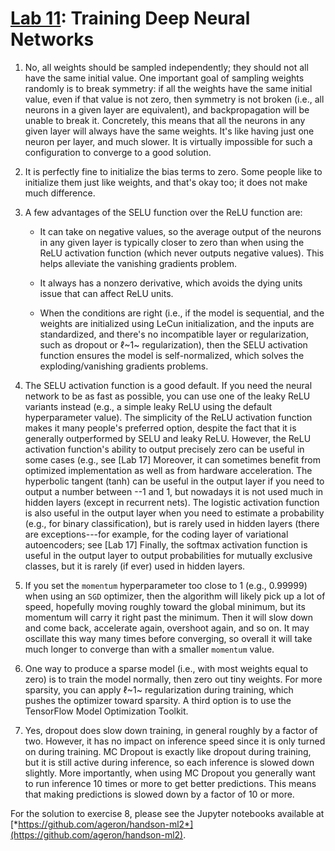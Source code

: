 [Lab 11](https://learning.oreilly.com/library/view/hands-on-machine-learning/9781492032632/ch11.html#deep_lab): Training Deep Neural Networks
=====================================================================================================================================================

1.  No, all weights should be sampled independently; they should not all
    have the same initial value. One important goal of sampling weights
    randomly is to break symmetry: if all the weights have the same
    initial value, even if that value is not zero, then symmetry is not
    broken (i.e., all neurons in a given layer are equivalent), and
    backpropagation will be unable to break it. Concretely, this means
    that all the neurons in any given layer will always have the same
    weights. It's like having just one neuron per layer, and much
    slower. It is virtually impossible for such a configuration to
    converge to a good solution.

2.  It is perfectly fine to initialize the bias terms to zero. Some
    people like to initialize them just like weights, and that's okay
    too; it does not make much difference.

3.  A few advantages of the SELU function over the ReLU function are:

    -   It can take on negative values, so the average output of the
        neurons in any given layer is typically closer to zero than when
        using the ReLU activation function (which never outputs negative
        values). This helps alleviate the vanishing gradients problem.

    -   It always has a nonzero derivative, which avoids the dying units
        issue that can affect ReLU units.

    -   When the conditions are right (i.e., if the model is sequential,
        and the weights are initialized using LeCun initialization, and
        the inputs are standardized, and there's no incompatible layer
        or regularization, such as dropout or ℓ~1~ regularization), then
        the SELU activation function ensures the model is
        self-normalized, which solves the exploding/vanishing gradients
        problems.

4.  The SELU activation function is a good default. If you need the
    neural network to be as fast as possible, you can use one of the
    leaky ReLU variants instead (e.g., a simple leaky ReLU using the
    default hyperparameter value). The simplicity of the ReLU activation
    function makes it many people's preferred option, despite the fact
    that it is generally outperformed by SELU and leaky ReLU. However,
    the ReLU activation function's ability to output precisely zero can
    be useful in some cases (e.g., see
    [Lab 17]
    Moreover, it can sometimes benefit from optimized implementation as
    well as from hardware acceleration. The hyperbolic tangent (tanh)
    can be useful in the output layer if you need to output a number
    between --1 and 1, but nowadays it is not used much in hidden layers
    (except in recurrent nets). The logistic activation function is also
    useful in the output layer when you need to estimate a probability
    (e.g., for binary classification), but is rarely used in hidden
    layers (there are exceptions---for example, for the coding layer of
    variational autoencoders; see
    [Lab 17]
    Finally, the softmax activation function is useful in the output
    layer to output probabilities for mutually exclusive classes, but it
    is rarely (if ever) used in hidden layers.

5.  If you set the `momentum` hyperparameter too close to 1 (e.g.,
    0.99999) when using an `SGD` optimizer, then the algorithm will
    likely pick up a lot of speed, hopefully moving roughly toward the
    global minimum, but its momentum will carry it right past the
    minimum. Then it will slow down and come back, accelerate again,
    overshoot again, and so on. It may oscillate this way many times
    before converging, so overall it will take much longer to converge
    than with a smaller `momentum` value.

6.  One way to produce a sparse model (i.e., with most weights equal to
    zero) is to train the model normally, then zero out tiny weights.
    For more sparsity, you can apply ℓ~1~ regularization during
    training, which pushes the optimizer toward sparsity. A third option
    is to use the TensorFlow Model Optimization Toolkit.

7.  Yes, dropout does slow down training, in general roughly by a factor
    of two. However, it has no impact on inference speed since it is
    only turned on during training. MC Dropout is exactly like dropout
    during training, but it is still active during inference, so each
    inference is slowed down slightly. More importantly, when using MC
    Dropout you generally want to run inference 10 times or more to get
    better predictions. This means that making predictions is slowed
    down by a factor of 10 or more.

For the solution to exercise 8, please see the Jupyter notebooks
available at
[*https://github.com/ageron/handson-ml2*](https://github.com/ageron/handson-ml2).
